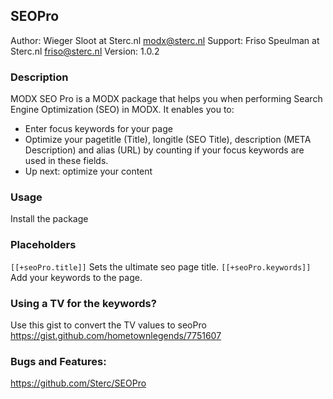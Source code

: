 ## SEOPro

Author: Wieger Sloot at Sterc.nl <modx@sterc.nl>
Support: Friso Speulman at Sterc.nl <friso@sterc.nl>
Version: 1.0.2

### Description
MODX SEO Pro is a MODX package that helps you when performing Search Engine Optimization (SEO) in MODX. It enables you to:
- Enter focus keywords for your page
- Optimize your pagetitle (Title), longitle (SEO Title), description (META Description) and alias (URL) by counting if your focus keywords are used in these fields.
- Up next: optimize your content

### Usage
Install the package

### Placeholders
`[[+seoPro.title]]` Sets the ultimate seo page title.
`[[+seoPro.keywords]]` Add your keywords to the page. 


### Using a TV for the keywords?
Use this gist to convert the TV values to seoPro https://gist.github.com/hometownlegends/7751607


### Bugs and Features:
https://github.com/Sterc/SEOPro